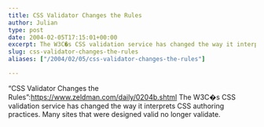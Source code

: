 ```yaml
---
title: CSS Validator Changes the Rules
author: Julian
type: post
date: 2004-02-05T17:15:01+00:00
excerpt: The W3C�s CSS validation service has changed the way it interprets CSS authoring practices. Many sites that were designed valid no longer validate.
slug: css-validator-changes-the-rules 
aliases: ["/2004/02/05/css-validator-changes-the-rules"]

---
```

&#8220;CSS Validator Changes the Rules&#8221;:https://www.zeldman.com/daily/0204b.shtml The W3C�s CSS validation service has changed the way it interprets CSS authoring practices. Many sites that were designed valid no longer validate.